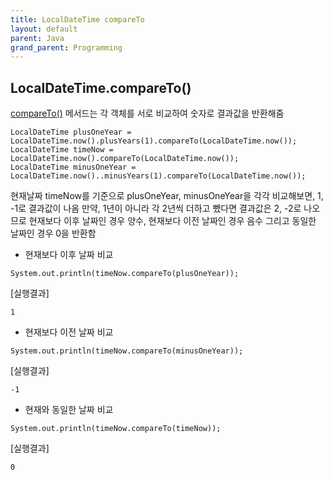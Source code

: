 ```yaml
---
title: LocalDateTime compareTo
layout: default
parent: Java
grand_parent: Programming
---
```



## LocalDateTime.compareTo()   

[compareTo()] 메서드는 각 객체를 서로 비교하여 숫자로 결과값을 반환해줌

```
LocalDateTime plusOneYear = LocalDateTime.now().plusYears(1).compareTo(LocalDateTime.now());
LocalDateTime timeNow = LocalDateTime.now().compareTo(LocalDateTime.now());
LocalDateTime minusOneYear = LocalDateTime.now()..minusYears(1).compareTo(LocalDateTime.now());
```
  
현재날짜 timeNow를 기준으로 plusOneYear, minusOneYear을 각각 비교해보면, 1, -1로 결과값이 나옴
만약, 1년이 아니라 각 2년씩 더하고 뺐다면 결과값은 2, -2로 나오므로 현재보다 이후 날짜인 경우 양수, 현재보다 이전 날짜인 경우 음수 그리고 동일한 날짜인 경우 0을 반환함

   
- 현재보다 이후 날짜 비교

```
System.out.println(timeNow.compareTo(plusOneYear));
```
   
[실행결과]   


```
1
```
   
- 현재보다 이전 날짜 비교
```
System.out.println(timeNow.compareTo(minusOneYear));
```
   
[실행결과]   


```
-1
```
   
- 현재와 동일한 날짜 비교

```
System.out.println(timeNow.compareTo(timeNow));
```
   
[실행결과]   


```
0
```

[compareTo()]: https://developer-talk.tistory.com/640 "java 날짜 비교하기"